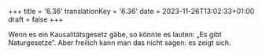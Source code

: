 +++
title = '6.36'
translationKey = '6.36'
date = 2023-11-26T13:02:33+01:00
draft = false
+++

Wenn es ein Kausalitätsgesetz gäbe, so könnte es lauten: „Es gibt Naturgesetze“.
Aber freilich kann man das nicht sagen: es zeigt sich.
